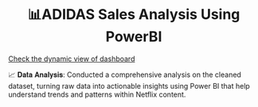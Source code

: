 <h1 align='center'> 📊ADIDAS Sales Analysis Using PowerBI</h1>

<a href='[https://public.tableau.com/app/profile/ayesha.3740/viz/netflixdataanalysis_17259656407060/Dashboard1](https://app.powerbi.com/groups/me/reports/6a4876d7-7ca3-4b23-8d68-f04f31d9154e/b6c0dfe1edb88708947d?redirectedFromSignup=1&experience=power-bi)'>Check the dynamic view of dashboard</a>


📈 𝐃𝐚𝐭𝐚 𝐀𝐧𝐚𝐥𝐲𝐬𝐢𝐬: Conducted a comprehensive analysis on the cleaned dataset, turning raw data into actionable insights using Power BI that help understand trends and patterns within Netflix content.
